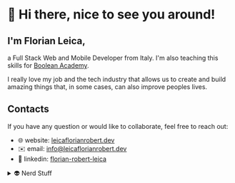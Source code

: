 # 👋 Hi there, nice to see you around!
## I'm Florian Leica,
a Full Stack Web and Mobile Developer from Italy. I'm also teaching this skills for [Boolean Academy](https://boolean.co.uk/).

I really love my job and the tech industry that allows us to create and build amazing things that, in some cases, can also improve peoples lives.

## Contacts
If you have any question or would like to collaborate, feel free to reach out:
- 🌐 website: [leicaflorianrobert.dev](https://leicaflorianrobert.dev)
- ✉️ email: [info@leicaflorianrobert.dev](mailto:info@leicaflorianrobert.dev)
- 🔗 linkedin: [florian-robert-leica](https://www.linkedin.com/in/florian-robert-leica/)

<details>
  <summary>👽 Nerd Stuff</summary>

  ![Top Langs](https://github-readme-stats.vercel.app/api/top-langs/?username=leicaflorian&show_icons=true&locale=en&layout=compact&langs_count=8)

  ![Stats](https://github-readme-stats.vercel.app/api?username=leicaflorian&show_icons=true&locale=en&count_private=true)

  ![GitHub Streak](https://github-readme-streak-stats.herokuapp.com?user=leicaflorian)

  ![trophy](https://github-profile-trophy.vercel.app/?username=leicaflorian&column=-1)

</details>
